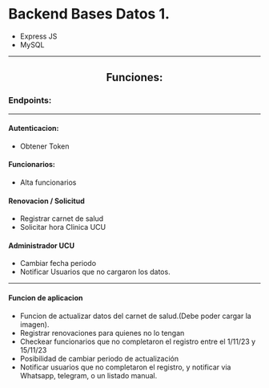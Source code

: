 # Backend Bases Datos 1.

* Express JS
* MySQL

---
## <center>Funciones:</center>


### Endpoints:

---

#### Autenticacion:
* Obtener Token

#### Funcionarios:

* Alta funcionarios

#### Renovacion / Solicitud

* Registrar carnet de salud
* Solicitar hora Clinica UCU

#### Administrador UCU
* Cambiar fecha periodo
* Notificar Usuarios que no cargaron los datos.

---

#### Funcion de aplicacion
* Funcion de actualizar datos del carnet de salud.(Debe poder cargar la imagen).
* Registrar renovaciones para quienes no lo tengan 
* Checkear funcionarios que no completaron el registro entre el 1/11/23 y 15/11/23
* Posibilidad de cambiar periodo de actualización
* Notificar usuarios que no completaron el registro, y notificar via Whatsapp, telegram, o un listado manual.
